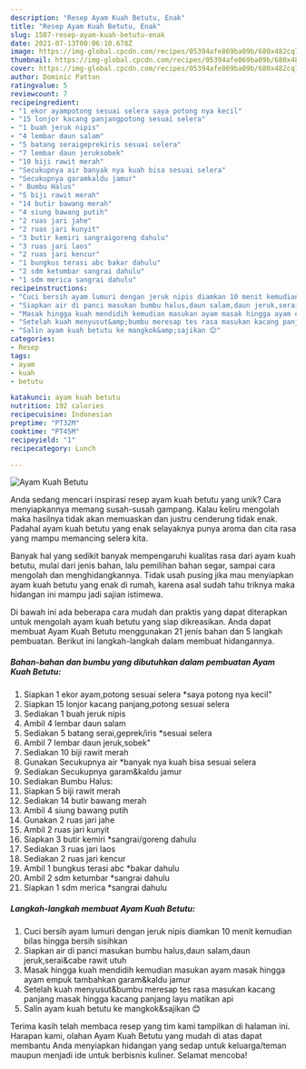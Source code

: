 ```yaml
---
description: "Resep Ayam Kuah Betutu, Enak"
title: "Resep Ayam Kuah Betutu, Enak"
slug: 1587-resep-ayam-kuah-betutu-enak
date: 2021-07-13T00:06:10.678Z
image: https://img-global.cpcdn.com/recipes/05394afe869ba09b/680x482cq70/ayam-kuah-betutu-foto-resep-utama.jpg
thumbnail: https://img-global.cpcdn.com/recipes/05394afe869ba09b/680x482cq70/ayam-kuah-betutu-foto-resep-utama.jpg
cover: https://img-global.cpcdn.com/recipes/05394afe869ba09b/680x482cq70/ayam-kuah-betutu-foto-resep-utama.jpg
author: Dominic Patton
ratingvalue: 5
reviewcount: 7
recipeingredient:
- "1 ekor ayampotong sesuai selera saya potong nya kecil"
- "15 lonjor kacang panjangpotong sesuai selera"
- "1 buah jeruk nipis"
- "4 lembar daun salam"
- "5 batang seraigeprekiris sesuai selera"
- "7 lembar daun jeruksobek"
- "10 biji rawit merah"
- "Secukupnya air banyak nya kuah bisa sesuai selera"
- "Secukupnya garamkaldu jamur"
- " Bumbu Halus"
- "5 biji rawit merah"
- "14 butir bawang merah"
- "4 siung bawang putih"
- "2 ruas jari jahe"
- "2 ruas jari kunyit"
- "3 butir kemiri sangraigoreng dahulu"
- "3 ruas jari laos"
- "2 ruas jari kencur"
- "1 bungkus terasi abc bakar dahulu"
- "2 sdm ketumbar sangrai dahulu"
- "1 sdm merica sangrai dahulu"
recipeinstructions:
- "Cuci bersih ayam lumuri dengan jeruk nipis diamkan 10 menit kemudian bilas hingga bersih sisihkan"
- "Siapkan air di panci masukan bumbu halus,daun salam,daun jeruk,serai&amp;cabe rawit utuh"
- "Masak hingga kuah mendidih kemudian masukan ayam masak hingga ayam empuk tambahkan garam&amp;kaldu jamur"
- "Setelah kuah menyusut&amp;bumbu meresap tes rasa masukan kacang panjang masak hingga kacang panjang layu matikan api"
- "Salin ayam kuah betutu ke mangkok&amp;sajikan 😊"
categories:
- Resep
tags:
- ayam
- kuah
- betutu

katakunci: ayam kuah betutu 
nutrition: 192 calories
recipecuisine: Indonesian
preptime: "PT32M"
cooktime: "PT45M"
recipeyield: "1"
recipecategory: Lunch

---
```



![Ayam Kuah Betutu](https://img-global.cpcdn.com/recipes/05394afe869ba09b/680x482cq70/ayam-kuah-betutu-foto-resep-utama.jpg)

Anda sedang mencari inspirasi resep ayam kuah betutu yang unik? Cara menyiapkannya memang susah-susah gampang. Kalau keliru mengolah maka hasilnya tidak akan memuaskan dan justru cenderung tidak enak. Padahal ayam kuah betutu yang enak selayaknya punya aroma dan cita rasa yang mampu memancing selera kita.

Banyak hal yang sedikit banyak mempengaruhi kualitas rasa dari ayam kuah betutu, mulai dari jenis bahan, lalu pemilihan bahan segar, sampai cara mengolah dan menghidangkannya. Tidak usah pusing jika mau menyiapkan ayam kuah betutu yang enak di rumah, karena asal sudah tahu triknya maka hidangan ini mampu jadi sajian istimewa.




Di bawah ini ada beberapa cara mudah dan praktis yang dapat diterapkan untuk mengolah ayam kuah betutu yang siap dikreasikan. Anda dapat membuat Ayam Kuah Betutu menggunakan 21 jenis bahan dan 5 langkah pembuatan. Berikut ini langkah-langkah dalam membuat hidangannya.

<!--inarticleads1-->

##### Bahan-bahan dan bumbu yang dibutuhkan dalam pembuatan Ayam Kuah Betutu:

1. Siapkan 1 ekor ayam,potong sesuai selera *saya potong nya kecil&#34;
1. Siapkan 15 lonjor kacang panjang,potong sesuai selera
1. Sediakan 1 buah jeruk nipis
1. Ambil 4 lembar daun salam
1. Sediakan 5 batang serai,geprek/iris *sesuai selera
1. Ambil 7 lembar daun jeruk,sobek&#34;
1. Sediakan 10 biji rawit merah
1. Gunakan Secukupnya air *banyak nya kuah bisa sesuai selera
1. Sediakan Secukupnya garam&amp;kaldu jamur
1. Sediakan  Bumbu Halus:
1. Siapkan 5 biji rawit merah
1. Sediakan 14 butir bawang merah
1. Ambil 4 siung bawang putih
1. Gunakan 2 ruas jari jahe
1. Ambil 2 ruas jari kunyit
1. Siapkan 3 butir kemiri *sangrai/goreng dahulu
1. Sediakan 3 ruas jari laos
1. Sediakan 2 ruas jari kencur
1. Ambil 1 bungkus terasi abc *bakar dahulu
1. Ambil 2 sdm ketumbar *sangrai dahulu
1. Siapkan 1 sdm merica *sangrai dahulu




<!--inarticleads2-->

##### Langkah-langkah membuat Ayam Kuah Betutu:

1. Cuci bersih ayam lumuri dengan jeruk nipis diamkan 10 menit kemudian bilas hingga bersih sisihkan
1. Siapkan air di panci masukan bumbu halus,daun salam,daun jeruk,serai&amp;cabe rawit utuh
1. Masak hingga kuah mendidih kemudian masukan ayam masak hingga ayam empuk tambahkan garam&amp;kaldu jamur
1. Setelah kuah menyusut&amp;bumbu meresap tes rasa masukan kacang panjang masak hingga kacang panjang layu matikan api
1. Salin ayam kuah betutu ke mangkok&amp;sajikan 😊




Terima kasih telah membaca resep yang tim kami tampilkan di halaman ini. Harapan kami, olahan Ayam Kuah Betutu yang mudah di atas dapat membantu Anda menyiapkan hidangan yang sedap untuk keluarga/teman maupun menjadi ide untuk berbisnis kuliner. Selamat mencoba!
